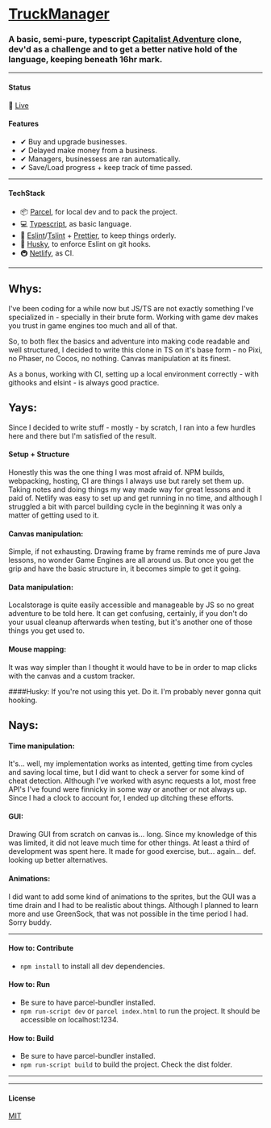 # [TruckManager](https://stefantrucks.netlify.app)

### A basic, semi-pure, typescript [Capitalist Adventure](http://en.gameslol.net/adventure-capitalist-1086.html) clone, dev'd as a challenge and to get a better native hold of the language, keeping beneath 16hr mark.

-----

#### Status
🚛 [Live](https://stefantrucks.netlify.app)

#### Features
- ✔ Buy and upgrade businesses.
- ✔ Delayed make money from a business.
- ✔ Managers, businessess are ran automatically.
- ✔ Save/Load progress + keep track of time passed.

-----

#### TechStack
- 📦 [Parcel](https://parceljs.org), for local dev and to pack the project.
- 💻 [Typescript](https://www.typescriptlang.org), as basic language.
- 💎 [Eslint](eslint.org)/[Tslint](https://github.com/typescript-eslint/typescript-eslint) + [Prettier](https://prettier.io), to keep things orderly.
- 🐺 [Husky](https://typicode.github.io/husky/#/), to enforce Eslint on git hooks.
- 🚇 [Netlify](app.netlify.com), as CI.

-----

## Whys:
I've been coding for a while now but JS/TS are not exactly something I've specialized in - specially in their brute form. Working with game dev makes you trust in game engines too much and all of that. 

So, to both flex the basics and adventure into making code readable and well structured, I decided to write this clone in TS on it's base form - no Pixi, no Phaser, no Cocos, no nothing. Canvas manipulation at its finest.

As a bonus, working with CI, setting up a local environment correctly - with githooks and elsint - is always good practice.

## Yays:
Since I decided to write stuff - mostly - by scratch, I ran into a few hurdles here and there but I'm satisfied of the result.

#### Setup + Structure
Honestly this was the one thing I was most afraid of. NPM builds, webpacking, hosting, CI are things I always use but rarely set them up. Taking notes and doing things my way made way for great lessons and it paid of. Netlify was easy to set up and get running in no time, and although I struggled a bit with parcel building cycle in the beginning it was only a matter of getting used to it.

#### Canvas manipulation:
Simple, if not exhausting. Drawing frame by frame reminds me of pure Java lessons, no wonder Game Engines are all around us. But once you get the grip and have the basic structure in, it becomes simple to get it going.

#### Data manipulation: 
Localstorage is quite easily accessible and manageable by JS so no great adventure to be told here. It can get confusing, certainly, if you don't do your usual cleanup afterwards when testing, but it's another one of those things you get used to.

#### Mouse mapping: 
It was way simpler than I thought it would have to be in order to map clicks with the canvas and a custom tracker.

####Husky:
If you're not using this yet. Do it. I'm probably never gonna quit hooking.

## Nays:

#### Time manipulation:
It's... well, my implementation works as intented, getting time from cycles and saving local time, but I did want to check a server for some kind of cheat detection. Although I've worked with async requests a lot, most free API's I've found were finnicky in some way or another or not always up. Since I had a clock to account for, I ended up ditching these efforts.

#### GUI: 
Drawing GUI from scratch on canvas is... long. Since my knowledge of this was limited, it did not leave much time for other things. At least a third of development was spent here. It made for good exercise, but... again... def. looking up better alternatives.

#### Animations:
I did want to add some kind of animations to the sprites, but the GUI was a time drain and I had to be realistic about things. Although I planned to learn more and use GreenSock, that was not possible in the time period I had. Sorry buddy.

-----

#### How to: Contribute
- `npm install` to install all dev dependencies.

#### How to: Run
- Be sure to have parcel-bundler installed.
- `npm run-script dev` or `parcel index.html` to run the project. It should be accessible on localhost:1234.

#### How to: Build
- Be sure to have parcel-bundler installed.
- `npm run-script build` to build the project. Check the dist folder.

-----


-----


#### License
[MIT](https://choosealicense.com/licenses/mit/)
